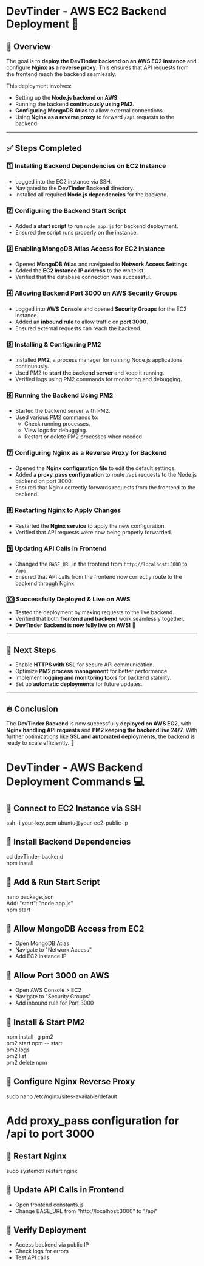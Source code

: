 
# DevTinder - AWS EC2 Backend Deployment 🚀  


## 📌 Overview  
The goal is to **deploy the DevTinder backend on an AWS EC2 instance** and configure **Nginx as a reverse proxy**. This ensures that API requests from the frontend reach the backend seamlessly.  

This deployment involves:  
- Setting up the **Node.js backend on AWS**.  
- Running the backend **continuously using PM2**.  
- **Configuring MongoDB Atlas** to allow external connections.  
- Using **Nginx as a reverse proxy** to forward `/api` requests to the backend.  

---

## ✅ Steps Completed  

### **1️⃣ Installing Backend Dependencies on EC2 Instance**  
- Logged into the EC2 instance via SSH.  
- Navigated to the **DevTinder Backend** directory.  
- Installed all required **Node.js dependencies** for the backend.  

### **2️⃣ Configuring the Backend Start Script**  
- Added a **start script** to run `node app.js` for backend deployment.  
- Ensured the script runs properly on the instance.  

### **3️⃣ Enabling MongoDB Atlas Access for EC2 Instance**  
- Opened **MongoDB Atlas** and navigated to **Network Access Settings**.  
- Added the **EC2 instance IP address** to the whitelist.  
- Verified that the database connection was successful.  

### **4️⃣ Allowing Backend Port 3000 on AWS Security Groups**  
- Logged into **AWS Console** and opened **Security Groups** for the EC2 instance.  
- Added an **inbound rule** to allow traffic on **port 3000**.  
- Ensured external requests can reach the backend.  

### **5️⃣ Installing & Configuring PM2**  
- Installed **PM2**, a process manager for running Node.js applications continuously.  
- Used PM2 to **start the backend server** and keep it running.  
- Verified logs using PM2 commands for monitoring and debugging.  

### **6️⃣ Running the Backend Using PM2**  
- Started the backend server with PM2.  
- Used various PM2 commands to:  
  - Check running processes.  
  - View logs for debugging.  
  - Restart or delete PM2 processes when needed.  

### **7️⃣ Configuring Nginx as a Reverse Proxy for Backend**  
- Opened the **Nginx configuration file** to edit the default settings.  
- Added a **proxy_pass configuration** to route `/api` requests to the Node.js backend on port 3000.  
- Ensured that Nginx correctly forwards requests from the frontend to the backend.  

### **8️⃣ Restarting Nginx to Apply Changes**  
- Restarted the **Nginx service** to apply the new configuration.  
- Verified that API requests were now being properly forwarded.  

### **9️⃣ Updating API Calls in Frontend**  
- Changed the `BASE_URL` in the frontend from `http://localhost:3000` to `/api`.  
- Ensured that API calls from the frontend now correctly route to the backend through Nginx.  

### **🔟 Successfully Deployed & Live on AWS**  
- Tested the deployment by making requests to the live backend.  
- Verified that both **frontend and backend** work seamlessly together.  
- **DevTinder Backend is now fully live on AWS!** 🎉  

---

## 🎯 Next Steps  

- Enable **HTTPS with SSL** for secure API communication.  
- Optimize **PM2 process management** for better performance.  
- Implement **logging and monitoring tools** for backend stability.  
- Set up **automatic deployments** for future updates.  

---

## 🔥 Conclusion  
The **DevTinder Backend** is now successfully **deployed on AWS EC2**, with **Nginx handling API requests** and **PM2 keeping the backend live 24/7**. With further optimizations like **SSL and automated deployments**, the backend is ready to scale efficiently. 🚀  
# DevTinder - AWS Backend Deployment Commands 💻  

## 📌 Connect to EC2 Instance via SSH  
ssh -i your-key.pem ubuntu@your-ec2-public-ip  

## 📌 Install Backend Dependencies  
cd devTinder-backend  
npm install  

## 📌 Add & Run Start Script  
nano package.json  
 Add: "start": "node app.js"  
npm start  

## 📌 Allow MongoDB Access from EC2  
- Open MongoDB Atlas  
- Navigate to "Network Access"  
- Add EC2 instance IP  

## 📌 Allow Port 3000 on AWS  
- Open AWS Console > EC2  
- Navigate to "Security Groups"  
- Add inbound rule for Port 3000  

## 📌 Install & Start PM2  
npm install -g pm2  
pm2 start npm -- start  
pm2 logs  
pm2 list  
pm2 delete npm  

## 📌 Configure Nginx Reverse Proxy  
sudo nano /etc/nginx/sites-available/default  
# Add proxy_pass configuration for /api to port 3000  

## 📌 Restart Nginx  
sudo systemctl restart nginx  

## 📌 Update API Calls in Frontend  
- Open frontend constants.js  
- Change BASE_URL from "http://localhost:3000" to "/api"  

## 📌 Verify Deployment  
- Access backend via public IP  
- Check logs for errors  
- Test API calls  
